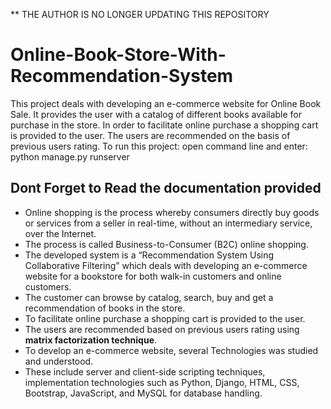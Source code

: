 ** THE AUTHOR IS NO LONGER UPDATING THIS REPOSITORY 

# Online-Book-Store-With-Recommendation-System
This project deals with developing an e-commerce website for Online Book Sale. It provides the user with a catalog of different books available for purchase in the store. In order to facilitate online purchase a shopping cart is provided to the user. The users are recommended on the basis of previous users rating.
To run this project:
open command line and enter:
python manage.py runserver

## Dont Forget to Read the documentation provided

- Online shopping is the process whereby consumers directly buy goods or services from a seller in real-time, without an intermediary service, over the Internet. 
- The process is called Business-to-Consumer (B2C) online shopping.  
- The developed system is a “Recommendation System Using Collaborative Filtering” which deals with developing an e-commerce website for a bookstore for both walk-in customers and online customers.
- The customer can browse by catalog, search, buy and get a recommendation of books in the store. 
- To facilitate online purchase a shopping cart is provided to the user. 
- The users are recommended based on previous users rating using **matrix factorization technique**.
- To develop an e-commerce website, several Technologies was studied and understood. 
- These include server and client-side scripting techniques, implementation technologies such as Python, Django, HTML, CSS, Bootstrap, JavaScript, and MySQL for database 
handling.  
          

          
          


  

